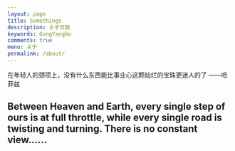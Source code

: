 ```yaml
---
layout: page
title: Somethings
description: 关于页面
keywords: GongYangbo
comments: true
menu: 关于
permalink: /about/
---
```


在年轻人的颈项上，没有什么东西能比事业心这颗灿烂的宝珠更迷人的了 ——哈菲兹

## Between Heaven and Earth, every single step of ours is at full throttle, while every single road is twisting and turning. There is no constant view……

<!-- {% for category in site.data.skills %}
### {{ category.name }}
<div class="btn-inline">
{% for keyword in category.keywords %}
<button class="btn btn-outline" type="button">{{ keyword }}</button>
{% endfor %}
</div>
{% endfor %} -->
